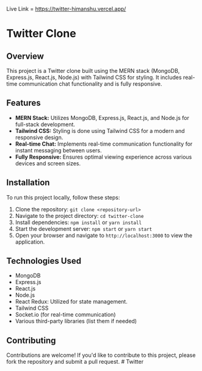 Live Link = https://twitter-himanshu.vercel.app/

# Twitter Clone

## Overview

This project is a Twitter clone built using the MERN stack (MongoDB, Express.js, React.js, Node.js) with Tailwind CSS for styling. It includes real-time communication chat functionality and is fully responsive.

## Features

- **MERN Stack:** Utilizes MongoDB, Express.js, React.js, and Node.js for full-stack development.
- **Tailwind CSS:** Styling is done using Tailwind CSS for a modern and responsive design.
- **Real-time Chat:** Implements real-time communication functionality for instant messaging between users.
- **Fully Responsive:** Ensures optimal viewing experience across various devices and screen sizes.


## Installation

To run this project locally, follow these steps:

1. Clone the repository: `git clone <repository-url>`
2. Navigate to the project directory: `cd twitter-clone`
3. Install dependencies: `npm install` or `yarn install`
4. Start the development server: `npm start` or `yarn start`
5. Open your browser and navigate to `http://localhost:3000` to view the application.

## Technologies Used

- MongoDB
- Express.js
- React.js
- Node.js
- React Redux: Utilized for state management.
- Tailwind CSS
- Socket.io (for real-time communication)
- Various third-party libraries (list them if needed)

## Contributing

Contributions are welcome! If you'd like to contribute to this project, please fork the repository and submit a pull request.
#   T w i t t e r 
 
 
